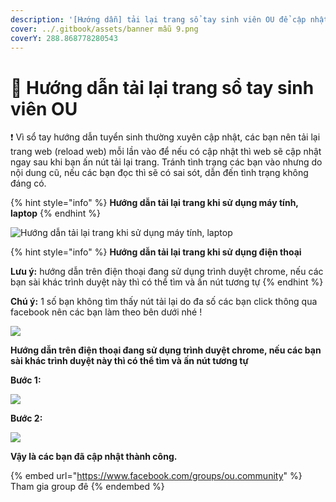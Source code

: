 ```yaml
---
description: '[Hướng dẫn] tải lại trang sổ tay sinh viên OU để cập nhật thông tin mới nhất'
cover: ../.gitbook/assets/banner mẫu 9.png
coverY: 288.868778280543
---
```


# 📑 Hướng dẫn tải lại trang sổ tay sinh viên OU

❗ Vì sổ tay hướng dẫn tuyển sinh thường xuyên cập nhật, các bạn nên tải lại trang web (reload web) mỗi lần vào để nếu có cập nhật thì web sẽ cập nhật ngay sau khi bạn ấn nút tải lại trang. Tránh tình trạng các bạn vào nhưng do nội dung cũ, nếu các bạn đọc thì sẽ có sai sót, dẫn đến tình trạng không đáng có.

{% hint style="info" %}
**Hướng dẫn tải lại trang khi sử dụng máy tính, laptop**
{% endhint %}

![Hướng dẫn tải lại trang khi sử dụng máy tính, laptop](<../.gitbook/assets/reload pc.png>)

{% hint style="info" %}
**Hướng dẫn tải lại trang khi sử dụng điện thoại**

**Lưu ý:** hướng dẫn trên điện thoại đang sử dụng trình duyệt chrome, nếu các bạn sài khác trình duyệt này thì có thể tìm và ấn nút tương tự
{% endhint %}

**Chú ý:** 1 số bạn không tìm thấy nút tải lại do đa số các bạn click thông qua facebook nên các bạn làm theo bên dưới nhé !

![](<../.gitbook/assets/reload fb link (1).jpg>)

**Hướng dẫn trên điện thoại đang sử dụng trình duyệt chrome, nếu các bạn sài khác trình duyệt này thì có thể tìm và ấn nút tương tự**

**Bước 1:**

![](<../.gitbook/assets/reload mb1.jpg>)

**Bước 2:**

![](<../.gitbook/assets/reload mb2.jpg>)

**Vậy là các bạn đã cập nhật thành công.**

{% embed url="https://www.facebook.com/groups/ou.community" %}
Tham gia group đê
{% endembed %}
